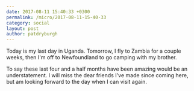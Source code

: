 ```yaml
---
date: 2017-08-11 15:40:33 +0300
permalink: /micro/2017-08-11-15-40-33
category: social
layout: post
author: patdryburgh
---
```


Today is my last day in Uganda. Tomorrow, I fly to Zambia for a couple weeks, then I'm off to Newfoundland to go camping with my brother.

To say these last four and a half months have been amazing would be an understatement. I will miss the dear friends I've made since coming here, but am looking forward to the day when I can visit again.